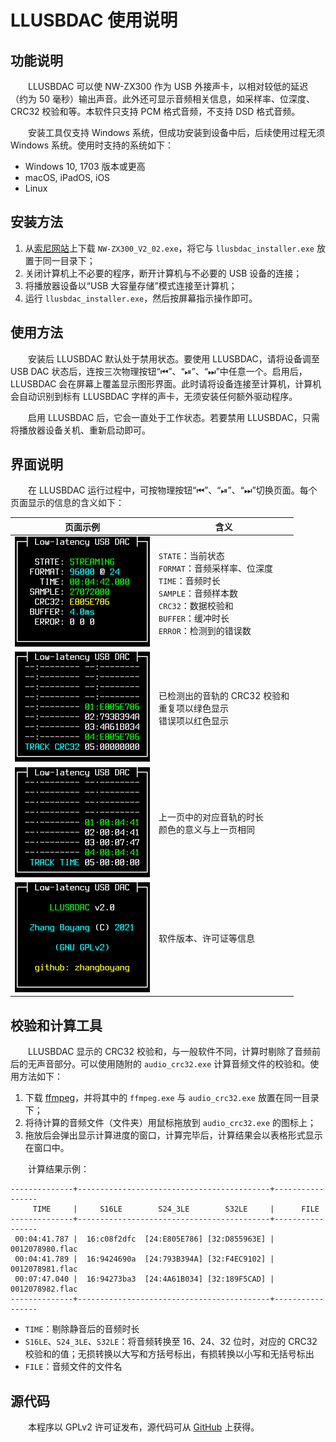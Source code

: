 # LLUSBDAC 使用说明

## 功能说明

&emsp;&emsp;LLUSBDAC 可以使 NW-ZX300 作为 USB 外接声卡，以相对较低的延迟（约为 50 毫秒）输出声音。此外还可显示音频相关信息，如采样率、位深度、CRC32 校验和等。本软件只支持 PCM 格式音频，不支持 DSD 格式音频。

&emsp;&emsp;安装工具仅支持 Windows 系统，但成功安装到设备中后，后续使用过程无须 Windows 系统。使用时支持的系统如下：

* Windows 10, 1703 版本或更高
* macOS, iPadOS, iOS
* Linux

## 安装方法

1. 从[索尼网站](https://service.sony.com.cn/download/firm/00002817.html)上下载 `NW-ZX300_V2_02.exe`，将它与 `llusbdac_installer.exe` 放置于同一目录下；
2. 关闭计算机上不必要的程序，断开计算机与不必要的 USB 设备的连接；
3. 将播放器设备以“USB 大容量存储”模式连接至计算机；
4. 运行 `llusbdac_installer.exe`，然后按屏幕指示操作即可。

## 使用方法

&emsp;&emsp;安装后 LLUSBDAC 默认处于禁用状态。要使用 LLUSBDAC，请将设备调至 USB DAC 状态后，连按三次物理按钮“⏮”、“⏯”、“⏭”中任意一个。启用后， LLUSBDAC 会在屏幕上覆盖显示图形界面。此时请将设备连接至计算机，计算机会自动识别到标有 LLUSBDAC 字样的声卡，无须安装任何额外驱动程序。

&emsp;&emsp;启用 LLUSBDAC 后，它会一直处于工作状态。若要禁用 LLUSBDAC，只需将播放器设备关机、重新启动即可。

## 界面说明

&emsp;&emsp;在 LLUSBDAC 运行过程中，可按物理按钮“⏮”、“⏯”、“⏭”切换页面。每个页面显示的信息的含义如下：

|页面示例|含义|
|-|-|
|<img src="page1.png" width="216" height="176"/>|`STATE`：当前状态<br>`FORMAT`：音频采样率、位深度<br>`TIME`：音频时长<br>`SAMPLE`：音频样本数<br>`CRC32`：数据校验和<br>`BUFFER`：缓冲时长<br>`ERROR`：检测到的错误数|
|<img src="page2.png" width="216" height="176"/>|已检测出的音轨的 CRC32 校验和<br>重复项以绿色显示<br>错误项以红色显示|
|<img src="page3.png" width="216" height="176"/>|上一页中的对应音轨的时长<br>颜色的意义与上一页相同|
|<img src="page4.png" width="216" height="176"/>|软件版本、许可证等信息|

## 校验和计算工具

&emsp;&emsp;LLUSBDAC 显示的 CRC32 校验和，与一般软件不同，计算时剔除了音频前后的无声音部分。可以使用随附的 `audio_crc32.exe` 计算音频文件的校验和。使用方法如下：

1. 下载 [ffmpeg](https://www.ffmpeg.org/download.html)，并将其中的 `ffmpeg.exe` 与 `audio_crc32.exe` 放置在同一目录下；
2. 将待计算的音频文件（文件夹）用鼠标拖放到 `audio_crc32.exe` 的图标上；
3. 拖放后会弹出显示计算进度的窗口，计算完毕后，计算结果会以表格形式显示在窗口中。

&emsp;&emsp;计算结果示例：

```
--------------+-------------------------------------------+-----------------
     TIME     |     S16LE        S24_3LE        S32LE     |      FILE
--------------+-------------------------------------------+-----------------
 00:04:41.787 |  16:c08f2dfc  [24:E805E786] [32:D855963E] | 0012078980.flac
 00:04:41.789 |  16:9424690a  [24:793B394A] [32:F4EC9102] | 0012078981.flac
 00:07:47.040 |  16:94273ba3  [24:4A61B034] [32:189F5CAD] | 0012078982.flac
--------------+-------------------------------------------+-----------------
```

* `TIME`：剔除静音后的音频时长
* `S16LE`、`S24_3LE`、`S32LE`：将音频转换至 16、24、32 位时，对应的 CRC32 校验和的值；无损转换以大写和方括号标出，有损转换以小写和无括号标出
* `FILE`：音频文件的文件名

## 源代码

&emsp;&emsp;本程序以 GPLv2 许可证发布，源代码可从 [GitHub](https://github.com/zhangboyang/llusbdac) 上获得。
